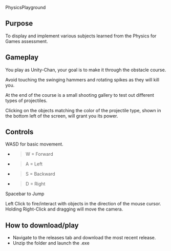 PhysicsPlayground

## Purpose
To display and implement various subjects learned from the Physics for Games assessment.

## Gameplay
You play as Unity-Chan, your goal is to make it through the obstacle course. 

Avoid touching the swinging hammers and rotating spikes as they will kill you.

At the end of the course is a small shooting gallery to test out different types of projectiles.

Clicking on the objects matching the color of the projectile type, shown in the bottom left of the screen, will grant you its power.

## Controls
WASD for basic movement.
* > W = Forward
* > A = Left
* > S = Backward
* > D = Right

Spacebar to Jump

Left Click to fire/interact with objects in the direction of the mouse cursor.
Holding Right-Click and dragging will move the camera.

## How to download/play
* Navigate to the releases tab and download the most recent release.
* Unzip the folder and launch the .exe
